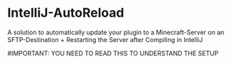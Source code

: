 # IntelliJ-AutoReload
A solution to automatically update your plugin to a Minecraft-Server on an SFTP-Destination + Restarting the Server after Compiling in IntelliJ

#IMPORTANT: YOU NEED TO READ THIS TO UNDERSTAND THE SETUP

